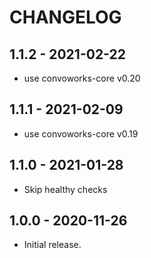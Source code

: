 # CHANGELOG

## 1.1.2 - 2021-02-22

* use convoworks-core v0.20

## 1.1.1 - 2021-02-09

* use convoworks-core v0.19

## 1.1.0 - 2021-01-28

* Skip healthy checks


## 1.0.0 - 2020-11-26

* Initial release.


